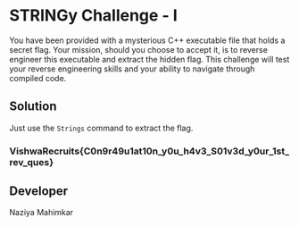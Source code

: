 # STRINGy Challenge - I

You have been provided with a mysterious C++ executable file that holds a secret flag. Your mission, should you choose to accept it, is to reverse engineer this executable and extract the hidden flag. This challenge will test your reverse engineering skills and your ability to navigate through compiled code.

## Solution

Just use the `Strings` command to extract the flag.

### VishwaRecruits{C0n9r49u1at10n_y0u_h4v3_S01v3d_y0ur_1st_rev_ques}

## Developer

Naziya Mahimkar

